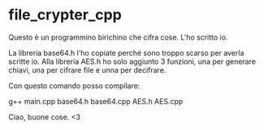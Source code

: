# file_crypter_cpp

Questo è un programmino birichino che cifra cose. L'ho scritto io.

La libreria base64.h l'ho copiate perché sono troppo scarso per averla scritte io.
Alla libreria AES.h ho solo aggiunto 3 funzioni, una per generare chiavi, una per cifrare file e unna per decifrare.

Con questo comando posso compilare:

g++ main.cpp base64.h base64.cpp AES.h AES.cpp

Ciao, buone cose. <3

